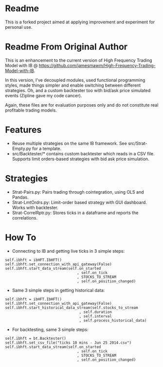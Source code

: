 Readme
================================

This is a forked project aimed at applying improvement and experiment for personal use.

Readme From Original Author
================================

This is an enhancement to the current version of High Frequency Trading Model with IB @ https://github.com/jamesmawm/High-Frequency-Trading-Model-with-IB.

In this version, I've decoupled modules, used functional programming styles, made things simpler and enable switching between different strategies. Oh, and a custom backtester too with bid/ask price simulated events (Zipline gave my code cancer).

Again, these files are for evaluation purposes only and do not constitute real profitable trading models.

Features
===============
- Reuse multiple strategies on the same IB framework. See src/Strat-Empty.py for a template.
- src/Backtester/* contains custom backtester which reads in a CSV file. Supports limit orders-based strategies with bid ask price simulation.

Strategies
=============
- Strat-Pairs.py: Pairs trading through cointegration, using OLS and Pandas.
- Strat-LmtOrdrs.py: Limit-order based strategy with GUI dashboard. Works with backtester.
- Strat-CorrelRptr.py: Stores ticks in a dataframe and reports the correlations.

How To
=============
- Connecting to IB and getting live ticks in 3 simple steps:
``` 
self.ibhft = ibHFT.IbHFT()
self.ibhft.set_connection_with_api_gateway(False)
self.ibhft.start_data_stream(self.on_started
                                 , self.on_tick
                                 , STOCKS_TO_STREAM
                                 , self.on_position_changed)

```

- Same 3 simple steps in getting historical data:
```
self.ibhft = ibHFT.IbHFT()
self.ibhft.set_connection_with_api_gateway(False)
self.ibhft.start_historical_data_stream(self.stocks_to_stream
                                  , self.duration
                                  , self.interval
                                  , self.process_historical_data)
```

- For backtesting, same 3 simple steps:
```
self.ibhft = bt.Backtester()
self.ibhft.set_csv_file("ticks 10 mins - Jun 25 2014.csv")
self.ibhft.start_data_stream(self.on_started
                                 , self.on_tick
                                 , STOCKS_TO_STREAM
                                 , self.on_position_changed)
```                                 






